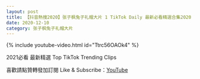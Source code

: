 ```yaml
---
layout: post
title: 【抖音熱搜2020】张子枫兔子礼帽大片 1 TikTok Daily 最新必看精選合集2020 12 10
date: 2020-12-10
category: 张子枫兔子礼帽大片
---
```


{% include youtube-video.html id="Ttrc56OAOk4" %}

2021必看 最新精選 Top TikTok Trending Clips

喜歡請點贊轉發加訂閱 Like & Subscribe：[YouTube](https://www.youtube.com/channel/UCAoR7VcanIPd04uEq_GIylA/videos)

